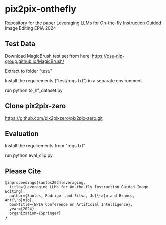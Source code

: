 # pix2pix-onthefly
Repository for the paper Leveraging LLMs for On-the-fly Instruction Guided Image Editing EPIA 2024

## Test Data
Download MagicBrush test set from here: https://osu-nlp-group.github.io/MagicBrush/

Extract to folder "test/"

Install the requirements ("test/reqs.txt") in a separate environment

run python to_hf_dataset.py

## Clone pix2pix-zero

https://github.com/pix2pixzero/pix2pix-zero.git

## Evaluation
Install the requirements from "reqs.txt"

run python eval_clip.py

## Please Cite
```
@inproceedings{santos2024leveraging,
  title={Leveraging LLMs for On-the-fly Instruction Guided Image Editing},
  author={Santos, Rodrigo  and Silva, Jo{\~a}o and Branco, Ant{\'o}nio},
  booktitle={EPIA Conference on Artificial Intelligence},
  year={2024},
  organization={Springer}
}
```
